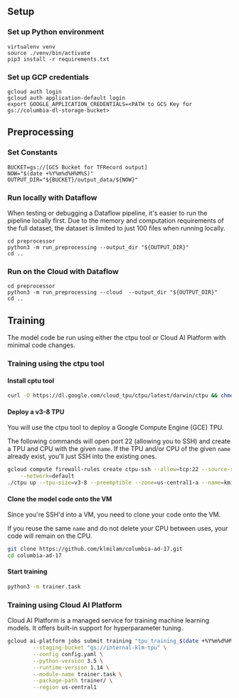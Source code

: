 ## Setup

### Set up Python environment
```
virtualenv venv
source ./venv/bin/activate
pip3 install -r requirements.txt
```
### Set up GCP credentials
```
gcloud auth login
gcloud auth application-default login
export GOOGLE_APPLICATION_CREDENTIALS=<PATH to GCS Key for gs://columbia-dl-storage-bucket>
```

## Preprocessing
### Set Constants
```
BUCKET=gs://[GCS Bucket for TFRecord output]
NOW="$(date +%Y%m%d%H%M%S)"
OUTPUT_DIR="${BUCKET}/output_data/${NOW}"
```

### Run locally with Dataflow
When testing or debugging a Dataflow pipeline, it's easier to run the pipeline locally first. Due to the memory and computation requirements of the full dataset, the dataset is limited to just 100 files when running locally.
```
cd preprocessor
python3 -m run_preprocessing --output_dir "${OUTPUT_DIR}"
cd ..
```
### Run on the Cloud with Dataflow
```
cd preprocessor
python3 -m run_preprocessing --cloud  --output_dir "${OUTPUT_DIR}"
cd ..
```
  

## Training
The model code be run using either the ctpu tool or Cloud AI Platform with minimal code changes. 
### Training using the ctpu tool
#### Install cptu tool
```bash
curl -O https://dl.google.com/cloud_tpu/ctpu/latest/darwin/ctpu && chmod a+x ctpu
```

#### Deploy a v3-8 TPU
You will use the ctpu tool to deploy a Google Compute Engine (GCE) TPU. 

The following commands will open port 22 (allowing you to SSH) and create a TPU and CPU with the given `name`. If the TPU and/or CPU of the given `name` already exist, you'll just SSH into the existing ones.

```bash
gcloud compute firewall-rules create ctpu-ssh --allow=tcp:22 --source-ranges=0.0.0.0/0 \
    --network=default
./ctpu up --tpu-size=v3-8 --preemptible --zone=us-central1-a --name=kmilam-tpu
```
#### Clone the model code onto the VM
Since you're SSH'd into a VM, you need to clone your code onto the VM.

If you reuse the same `name` and do not delete your CPU between uses, your code will remain on the CPU. 
```bash
git clone https://github.com/klmilam/columbia-ad-17.git
cd columbia-ad-17
```

#### Start training
```bash
python3 -m trainer.task
```

### Training using Cloud AI Platform
Cloud AI Platform is a managed service for training machine learning models. It offers built-in support for hyperparameter tuning.

```bash
gcloud ai-platform jobs submit training "tpu_training_$(date +%Y%m%d%H%M%S)" \
        --staging-bucket "gs://internal-klm-tpu" \
        --config config.yaml \
        --python-version 3.5 \
        --runtime-version 1.14 \
        --module-name trainer.task \
        --package-path trainer/ \
        --region us-central1
```
